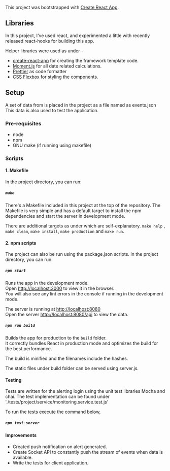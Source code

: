 This project was bootstrapped with [Create React App](https://github.com/facebook/create-react-app).## LibrariesIn this project, I've used react, and experimented a little with recently released react-hooks for buildingthis app.<br>Helper libraries were used as under -- [create-react-app](https://github.com/facebook/create-react-app) for creating the framework template code.- [Moment.js](https://momentjs.com/) for all date related calculations.- [Prettier](https://prettier.io/) as code formatter- [CSS Flexbox](https://developer.mozilla.org/en-US/docs/Web/CSS/CSS_Flexible_Box_Layout/Basic_Concepts_of_Flexbox)  for styling the components.## SetupA set of data from is placed in theproject as a file named as events.jsonThis data is also used to test the application.### Pre-requisites- node- npm- GNU make (if running using makefile)### Scripts#### 1. MakefileIn the project directory, you can run:<br>##### `make`There's a Makefile included in this project at the top of the repository. TheMakefile is very simple and has a default target to install the npm dependencies and start the server in development mode.There are additional targets as under which are self-explanatory.`make help` , `make clean`, `make install`, `make production` and `make run`.#### 2. npm scriptsThe project can also be run using the package.json scripts.In the project directory, you can run:<br>##### `npm start`Runs the app in the development mode.<br>Open [http://localhost:3000](http://localhost:3000) to view it in the browser.<br>You will also see any lint errors in the console if running in the development mode.The server is running at [http://localhost:8080](http://localhost:8080)<br>Open the server [http://localhost:8080/api](http://localhost:8080/api) to view the data.##### `npm run build`Builds the app for production to the `build` folder.<br>It correctly bundles React in production mode and optimizes the build for the best performance.The build is minified and the filenames include the hashes.<br>The static files under build folder can be served using server.js.#### TestingTests are written for the alerting login using the unit test libraries Mocha and chai.The test implementation can be found under './tests/project/service/monitoring.service.test.js'To run the tests execute the command below,##### `npm test-server`#### Improvements- Created push notification on alert generated.- Create Socket API to constantly push the stream of events when data is available.- Write the tests for client application.